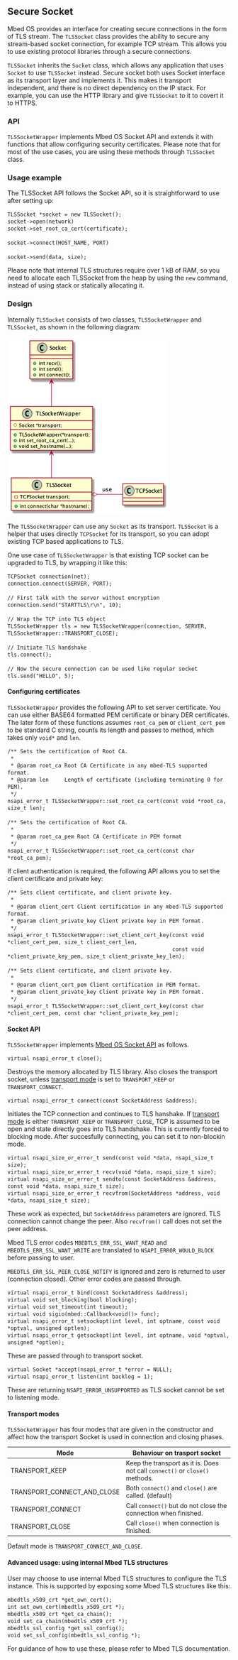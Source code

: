 ## Secure Socket

Mbed OS provides an interface for creating secure connections in the form of TLS stream. The `TLSSocket` class provides the ability to secure any stream-based socket connection, for example TCP stream. This allows you to use existing protocol libraries through a secure connections.

`TLSSocket` inherits the `Socket` class, which allows any application that uses `Socket` to use `TLSSocket` instead. Secure socket both uses Socket interface as its transport layer and implements it. This makes it transport independent, and there is no direct dependency on the IP stack. For example, you can use the HTTP library and give `TLSSocket` to it to covert it to HTTPS.

### API

`TLSSocketWrapper` implements Mbed OS Socket API and extends it with functions that allow configuring security certificates. Please note that for most of the use cases, you are using these methods through `TLSSocket` class.

### Usage example

The TLSSocket API follows the Socket API, so it is straightforward to use after setting up:

```
TLSSocket *socket = new TLSSocket();
socket->open(network)
socket->set_root_ca_cert(certificate);

socket->connect(HOST_NAME, PORT)

socket->send(data, size);
```

Please note that internal TLS structures require over 1 kB of RAM, so you need to allocate each TLSSocket from the heap by using the `new` command, instead of using stack or statically allocating it.

### Design

Internally `TLSSocket` consists of two classes, `TLSSocketWrapper` and `TLSSocket`, as shown in the following diagram:

![TLSSocket UML](tlssocket.png)

The `TLSSocketWrapper` can use any `Socket` as its transport. `TLSSocket` is a helper that uses directly `TCPSocket` for its transport, so you can adopt existing TCP based applications to TLS.

One use case of `TLSSocketWrapper` is that existing TCP socket can be upgraded to TLS, by wrapping it like this:

```
TCPSocket connection(net);
connection.connect(SERVER, PORT);

// First talk with the server without encryption
connection.send("STARTTLS\r\n", 10);

// Wrap the TCP into TLS object
TLSSocketWrapper tls = new TLSSocketWrapper(connection, SERVER, TLSSocketWrapper::TRANSPORT_CLOSE);

// Initiate TLS handshake
tls.connect();

// Now the secure connection can be used like regular socket
tls.send("HELLO", 5);
```

#### Configuring certificates

`TLSSocketWrapper` provides the following API to set server certificate. You can use either BASE64 formatted PEM certificate or binary DER certificates. The later form of these functions assumes `root_ca_pem` or `client_cert_pem` to be standard C string, counts its length and passes to method, which takes only `void*` and `len`.

```
/** Sets the certification of Root CA.
 *
 * @param root_ca Root CA Certificate in any mbed-TLS supported format.
 * @param len     Length of certificate (including terminating 0 for PEM).
 */
nsapi_error_t TLSSocketWrapper::set_root_ca_cert(const void *root_ca, size_t len);

/** Sets the certification of Root CA.
 *
 * @param root_ca_pem Root CA Certificate in PEM format
 */
nsapi_error_t TLSSocketWrapper::set_root_ca_cert(const char *root_ca_pem);
```

If client authentication is required, the following API allows you to set the client certificate and private key:

```
/** Sets client certificate, and client private key.
 *
 * @param client_cert Client certification in any mbed-TLS supported format.
 * @param client_private_key Client private key in PEM format.
 */
nsapi_error_t TLSSocketWrapper::set_client_cert_key(const void *client_cert_pem, size_t client_cert_len,
                                                    const void *client_private_key_pem, size_t client_private_key_len);

/** Sets client certificate, and client private key.
 *
 * @param client_cert_pem Client certification in PEM format.
 * @param client_private_key Client private key in PEM format.
 */
nsapi_error_t TLSSocketWrapper::set_client_cert_key(const char *client_cert_pem, const char *client_private_key_pem);
```

#### Socket API

`TLSSocketWrapper` implements [Mbed OS Socket API](https://os.mbed.com/docs/v5.10/apis/network-socket.html) as follows.

```
virtual nsapi_error_t close();
```

Destroys the memory allocated by TLS library. Also closes the transport socket, unless [transport mode](#transport-modes) is set to `TRANSPORT_KEEP` or `TRANSPORT_CONNECT`.

```
virtual nsapi_error_t connect(const SocketAddress &address);
```

Initiates the TCP connection and continues to TLS hanshake. If [transport mode](#transport-modes) is either `TRANSPORT_KEEP` or `TRANSPORT_CLOSE`, TCP is assumed to be open and state directly goes into TLS handshake. This is currently forced to blocking mode. After succesfully connecting, you can set it to non-blockin mode.

```
virtual nsapi_size_or_error_t send(const void *data, nsapi_size_t size);
virtual nsapi_size_or_error_t recv(void *data, nsapi_size_t size);
virtual nsapi_size_or_error_t sendto(const SocketAddress &address, const void *data, nsapi_size_t size);
virtual nsapi_size_or_error_t recvfrom(SocketAddress *address, void *data, nsapi_size_t size);
```

These work as expected, but `SocketAddress` parameters are ignored. TLS connection cannot change the peer. Also `recvfrom()` call does not set the peer address.

Mbed TLS error codes `MBEDTLS_ERR_SSL_WANT_READ` and `MBEDTLS_ERR_SSL_WANT_WRITE` are translated to `NSAPI_ERROR_WOULD_BLOCK` before passing to user.

`MBEDTLS_ERR_SSL_PEER_CLOSE_NOTIFY` is ignored and zero is returned to user (connection closed). Other error codes are passed through.

```
virtual nsapi_error_t bind(const SocketAddress &address);
virtual void set_blocking(bool blocking);
virtual void set_timeout(int timeout);
virtual void sigio(mbed::Callback<void()> func);
virtual nsapi_error_t setsockopt(int level, int optname, const void *optval, unsigned optlen);
virtual nsapi_error_t getsockopt(int level, int optname, void *optval, unsigned *optlen);
```

These are passed through to transport socket.

```
virtual Socket *accept(nsapi_error_t *error = NULL);
virtual nsapi_error_t listen(int backlog = 1);
```

These are returning `NSAPI_ERROR_UNSUPPORTED` as TLS socket cannot be set to listening mode.

#### Transport modes

`TLSSocketWrapper` has four modes that are given in the constructor and affect how the transport Socket is used in connection and closing phases.

|Mode|Behaviour on trasport socket|
|----|----------------------------|
|TRANSPORT_KEEP | Keep the transport as it is. Does not call `connect()` or `close()` methods. |
|TRANSPORT_CONNECT_AND_CLOSE | Both `connect()` and `close()` are called. (default) |
|TRANSPORT_CONNECT | Call `connect()` but do not close the connection when finished.  |
|TRANSPORT_CLOSE | Call `close()` when connection is finished. |

Default mode is `TRANSPORT_CONNECT_AND_CLOSE`.


#### Advanced usage: using internal Mbed TLS structures

User may choose to use internal Mbed TLS structures to configure the TLS instance. This is supported by exposing some Mbed TLS structures like this:

```
mbedtls_x509_crt *get_own_cert();
int set_own_cert(mbedtls_x509_crt *);
mbedtls_x509_crt *get_ca_chain();
void set_ca_chain(mbedtls_x509_crt *);
mbedtls_ssl_config *get_ssl_config();
void set_ssl_config(mbedtls_ssl_config *);
```

For guidance of how to use these, please refer to Mbed TLS documentation.
